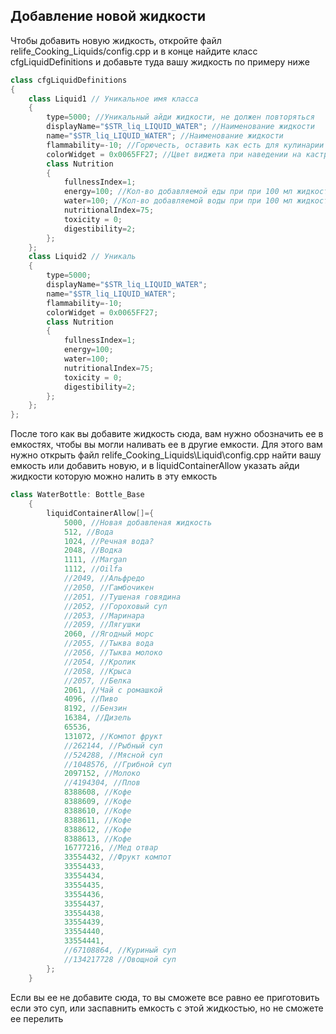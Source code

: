 ## Добавление новой жидкости
Чтобы добавить новую жидкость, откройте файл relife_Cooking_Liquids/config.cpp и в конце найдите класс cfgLiquidDefinitions и добавьте туда вашу жидкость по примеру ниже
```C#
class cfgLiquidDefinitions
{
	class Liquid1 // Уникальное имя класса
	{
		type=5000; //Уникальный айди жидкости, не должен повторяться
		displayName="$STR_liq_LIQUID_WATER"; //Наименование жидкости
		name="$STR_liq_LIQUID_WATER"; //Наименование жидкости
		flammability=-10; //Горючесть, оставить как есть для кулинарии
		colorWidget = 0x0065FF27; //Цвет виджета при наведении на кастрюлю 
		class Nutrition
		{
			fullnessIndex=1;
			energy=100; //Кол-во добавляемой еды при при 100 мл жидкости.
			water=100; //Кол-во добавляемой воды при при 100 мл жидкости.
			nutritionalIndex=75;
			toxicity = 0;
			digestibility=2;
		};
	};
  	class Liquid2 // Уникаль
	{
		type=5000;
		displayName="$STR_liq_LIQUID_WATER";
		name="$STR_liq_LIQUID_WATER";
		flammability=-10;
		colorWidget = 0x0065FF27;
		class Nutrition
		{
			fullnessIndex=1;
			energy=100;
			water=100;
			nutritionalIndex=75;
			toxicity = 0;
			digestibility=2;
		};
	};
};
```
После того как вы добавите жидкость сюда, вам нужно обозначить ее в емкостях, чтобы вы могли наливать ее в другие емкости. Для этого вам нужно открыть файл relife_Cooking_Liquids\Liquid\config.cpp найти вашу емкость или добавить новую, и в liquidContainerAllow указать айди жидкости которую можно налить в эту емкость

```C#
class WaterBottle: Bottle_Base
	{
		liquidContainerAllow[]={
			5000, //Новая добавленая жидкость
			512, //Вода
			1024, //Речная вода?
			2048, //Водка
			1111, //Margan
			1112, //Oilfa
			//2049, //Альфредо
			//2050, //Гамбочикен
			//2051, //Тушеная говядина
			//2052, //Гороховый суп
			//2053, //Маринара
			//2059, //Лягушки
			2060, //Ягодный морс
			//2055, //Тыква вода
			//2056, //Тыква молоко
			//2054, //Кролик
			//2058, //Крыса
			//2057, //Белка
			2061, //Чай с ромашкой
			4096, //Пиво
			8192, //Бензин
			16384, //Дизель
			65536,
			131072, //Компот фрукт
			//262144, //Рыбный суп
			//524288, //Мясной суп
			//1048576, //Грибной суп
			2097152, //Молоко
			//4194304, //Плов
			8388608, //Кофе
			8388609, //Кофе
			8388610, //Кофе
			8388611, //Кофе
			8388612, //Кофе
			8388613, //Кофе
			16777216, //Мед отвар
			33554432, //Фрукт компот
			33554433, 
			33554434, 
			33554435, 
			33554436, 
			33554437, 
			33554438, 
			33554439, 
			33554440, 
			33554441, 
			//67108864, //Куриный суп
			//134217728 //Овощной суп
		};	
	}
```
Если вы ее не добавите сюда, то вы сможете все равно ее приготовить если это суп, или заспавнить емкость с этой жидкостью, но не сможете ее перелить
